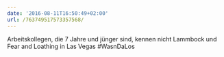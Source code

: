 ```yaml
---
date: '2016-08-11T16:50:49+02:00'
url: /763749517573357568/
---
```

Arbeitskollegen, die 7 Jahre und jünger sind, kennen nicht Lammbock und Fear and Loathing in Las Vegas #WasnDaLos
